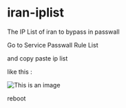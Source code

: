 # iran-iplist
The IP List of iran to bypass in passwall

Go to Service Passwall Rule List

and copy paste ip list 

like this : 

![This is an image](https://raw.githubusercontent.com/amirhosseinchoghaei/iran-iplist/main/show.png)

reboot
